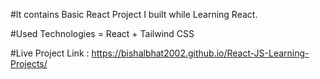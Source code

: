 #It contains Basic React Project I built while Learning React. 

#Used Technologies = React + Tailwind CSS

#Live Project Link : https://bishalbhat2002.github.io/React-JS-Learning-Projects/